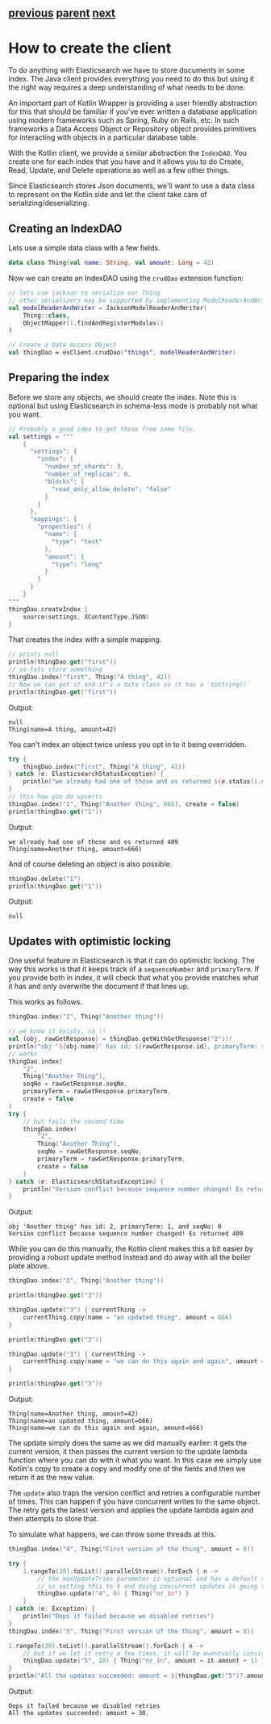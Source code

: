 [previous](creating-client.md) [parent](index.md) [next](bulk-indexing.md)
---
# How to create the client

To do anything with Elasticsearch we have to store documents in some index. The Java client
provides everything you need to do this but using it the right way requires a deep understanding of
what needs to be done.

An important part of Kotlin Wrapper is providing a user friendly abstraction for this that 
should be familiar if you've ever written a database application using modern frameworks such
as Spring, Ruby on Rails, etc. In such frameworks a Data Access Object or Repository object 
provides primitives for interacting with objects in a particular database table.

With the Kotlin client, we provide a similar abstraction the `IndexDAO`. You create one for each 
index that you have and it allows you to do Create, Read, Update, and Delete operations as well as 
a few other things.

Since Elasticsearch stores Json documents, we'll want to use a data class to represent on the 
Kotlin side and let the client take care of serializing/deserializing.

## Creating an IndexDAO

Lets use a simple data class with a few fields.

```kotlin
data class Thing(val name: String, val amount: Long = 42)
```

Now we can create an IndexDAO using the `crudDao` extension function:

```kotlin
// lets use jackson to serialize our Thing
// other serializers may be supported by implementing ModelReaderAndWriter
val modelReaderAndWriter = JacksonModelReaderAndWriter(
    Thing::class,
    ObjectMapper().findAndRegisterModules()
)

// Create a Data Access Object
val thingDao = esClient.crudDao("things", modelReaderAndWriter)
```

## Preparing the index

Before we store any objects, we should create the index. Note this is optional but using
Elasticsearch in schema-less mode is probably not what you want.

```kotlin
// Probably a good idea to get those from some file.
val settings = """
    {
      "settings": {
        "index": {
          "number_of_shards": 3,
          "number_of_replicas": 0,
          "blocks": {
            "read_only_allow_delete": "false"
          }
        }
      },
      "mappings": {
        "properties": {
          "name": {
            "type": "text"
          },
          "amount": {
            "type": "long"
          }
        }
      }
    }
"""
thingDao.createIndex {
    source(settings, XContentType.JSON)
}
```

That creates the index with a simple mapping.

```kotlin
// prints null
println(thingDao.get("first"))
// so lets store something
thingDao.index("first", Thing("A thing", 42))
// Now we can get it and it's a data class so it has a `toString()`
println(thingDao.get("first"))
```

Output:

```
null
Thing(name=A thing, amount=42)

```

You can't index an object twice unless you opt in to it being overridden.

```kotlin
try {
    thingDao.index("first", Thing("A thing", 42))
} catch (e: ElasticsearchStatusException) {
    println("we already had one of those and es returned ${e.status().status}")
}
// this how you do upserts
thingDao.index("1", Thing("Another thing", 666), create = false)
println(thingDao.get("1"))
```

Output:

```
we already had one of those and es returned 409
Thing(name=Another thing, amount=666)

```

And of course deleting an object is also possible.

```kotlin
thingDao.delete("1")
println(thingDao.get("1"))
```

Output:

```
null

```

## Updates with optimistic locking

One useful feature in Elasticsearch is that it can do optimistic locking. The way this works is
that it keeps track of a `sequenceNumber` and `primaryTerm`. If you provide both in index, it will 
check that what you provide matches what it has and only overwrite the document if that lines up.

This works as follows.

```kotlin
thingDao.index("2", Thing("Another thing"))

// we know it exists, so !!
val (obj, rawGetResponse) = thingDao.getWithGetResponse("2")!!
println("obj '${obj.name}' has id: ${rawGetResponse.id}, primaryTerm: ${rawGetResponse.primaryTerm}, and seqNo: ${rawGetResponse.seqNo}")
// works
thingDao.index(
    "2",
    Thing("Another Thing"),
    seqNo = rawGetResponse.seqNo,
    primaryTerm = rawGetResponse.primaryTerm,
    create = false
)
try {
    // but fails the second time
    thingDao.index(
        "2",
        Thing("Another Thing"),
        seqNo = rawGetResponse.seqNo,
        primaryTerm = rawGetResponse.primaryTerm,
        create = false
    )
} catch (e: ElasticsearchStatusException) {
    println("Version conflict because sequence number changed! Es returned ${e.status().status}")
}
```

Output:

```
obj 'Another thing' has id: 2, primaryTerm: 1, and seqNo: 0
Version conflict because sequence number changed! Es returned 409

```

While you can do this manually, the Kotlin client makes this a bit easier by providing a robust 
update method instead and do away with all the boiler plate above.

```kotlin
thingDao.index("3", Thing("Another thing"))

println(thingDao.get("3"))

thingDao.update("3") { currentThing ->
    currentThing.copy(name = "an updated thing", amount = 666)
}

println(thingDao.get("3"))

thingDao.update("3") { currentThing ->
    currentThing.copy(name = "we can do this again and again", amount = 666)
}

println(thingDao.get("3"))
```

Output:

```
Thing(name=Another thing, amount=42)
Thing(name=an updated thing, amount=666)
Thing(name=we can do this again and again, amount=666)

```

The update simply does the same as we did manually earlier: it gets the current version, 
it then passes the current version to the update lambda function where you can do with it what you 
want. In this case we simply use Kotlin's copy to create a copy and modify one of the fields and 
then we return it as the new value. 

The `update` also traps the version conflict and retries a configurable number of times. This can happen
if you have concurrent writes to the same object. The retry gets the latest version and applies
the update lambda again and then attempts to store that.

To simulate what happens, we can throw some threads at this.

```kotlin
thingDao.index("4", Thing("First version of the thing", amount = 0))

try {
    1.rangeTo(30).toList().parallelStream().forEach { n ->
        // the maxUpdateTries parameter is optional and has a default value of 2
        // so setting this to 0 and doing concurrent updates is going to fail
        thingDao.update("4", 0) { Thing("nr_$n") }
    }
} catch (e: Exception) {
    println("Oops it failed because we disabled retries")
}
thingDao.index("5", Thing("First version of the thing", amount = 0))

1.rangeTo(30).toList().parallelStream().forEach { n ->
    // but if we let it retry a few times, it will be eventually consistent
    thingDao.update("5", 10) { Thing("nr_$n", amount = it.amount + 1) }
}
println("All the updates succeeded: amount = ${thingDao.get("5")?.amount}.")
```

Output:

```
Oops it failed because we disabled retries
All the updates succeeded: amount = 30.

```



